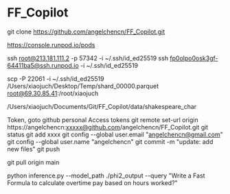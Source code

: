 # FF_Copilot

git clone https://github.com/angelchencn/FF_Copilot.git

https://console.runpod.io/pods

ssh root@213.181.111.2 -p 57342 -i ~/.ssh/id_ed25519
ssh fp0olpo0osk3gf-64411ba5@ssh.runpod.io -i ~/.ssh/id_ed25519

scp -P 22061 -i ~/.ssh/id_ed25519 /Users/xiaojuch/Desktop/Temp/shard_00000.parquet root@69.30.85.41:/root/xiaojuch


/Users/xiaojuch/Documents/Git/FF_Copilot/data/shakespeare_char



Token, goto github personal Access tokens
git remote set-url origin https://angelchencn:xxxxx@github.com/angelchencn/FF_Copilot.git
git status
git add xxxx
git config --global user.email "angelchencn@gmail.com"
git config --global user.name "angelchencn"
git commit -m "update: add new files"
git push

git pull origin main


python inference.py --model_path ./phi2_output --query "Write a Fast Formula to calculate overtime pay based on hours worked?"